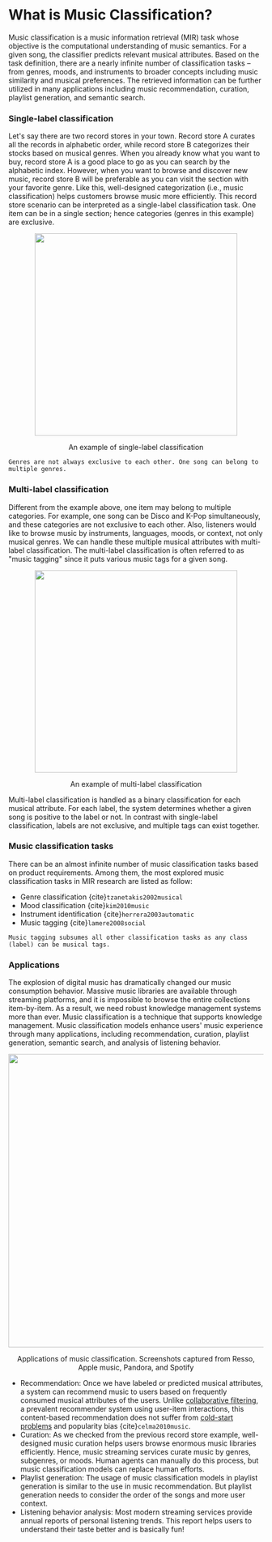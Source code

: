 # What is Music Classification?

Music classification is a music information retrieval (MIR) task whose objective is the computational understanding of music semantics. For a given song, the classifier predicts relevant musical attributes. Based on the task definition, there are a nearly infinite number of classification tasks – from genres, moods, and instruments to broader concepts including music similarity and musical preferences. The retrieved information can be further utilized in many applications including music recommendation, curation, playlist generation, and semantic search.


### Single-label classification
Let's say there are two record stores in your town. Record store A curates all the records in alphabetic order, while record store B categorizes their stocks based on musical genres. When you already know what you want to buy, record store A is a good place to go as you can search by the alphabetic index. However, when you want to browse and discover new music, record store B will be preferable as you can visit the section with your favorite genre. Like this, well-designed categorization (i.e., music classification) helps customers browse music more efficiently. This record store scenario can be interpreted as a single-label classification task. One item can be in a single section; hence categories (genres in this example) are exclusive.


<p align = "center">
<img src = "https://i.imgur.com/jkgJD4Z.png" width=400>
</p>
<p align = "center">
An example of single-label classification
</p>

```{warning}
Genres are not always exclusive to each other. One song can belong to multiple genres.
```



### Multi-label classification
Different from the example above, one item may belong to multiple categories. For example, one song can be Disco and K-Pop simultaneously, and these categories are not exclusive to each other. Also, listeners would like to browse music by instruments, languages, moods, or context, not only musical genres. We can handle these multiple musical attributes with multi-label classification. The multi-label classification is often referred to as "music tagging" since it puts various music tags for a given song. 

<p align = "center">
<img src = "https://i.imgur.com/Csgtubf.png" width=400>
</p>
<p align = "center">
An example of multi-label classification
</p>

Multi-label classification is handled as a binary classification for each musical attribute. For each label, the system determines whether a given song is positive to the label or not. In contrast with single-label classification, labels are not exclusive, and multiple tags can exist together.


### Music classification tasks
There can be an almost infinite number of music classification tasks based on product requirements. Among them, the most explored music classification tasks in MIR research are listed as follow:

- Genre classification {cite}`tzanetakis2002musical`
- Mood classification {cite}`kim2010music`
- Instrument identification {cite}`herrera2003automatic`
- Music tagging {cite}`lamere2008social`

```{note}
Music tagging subsumes all other classification tasks as any class (label) can be musical tags.
```


### Applications
The explosion of digital music has dramatically changed our music consumption behavior. Massive music libraries are available through streaming platforms, and it is impossible to browse the entire collections item-by-item. As a result, we need robust knowledge management systems more than ever. Music classification is a technique that supports knowledge management. Music classification models enhance users' music experience through many applications, including recommendation, curation, playlist generation, semantic search, and analysis of listening behavior. 
<p align = "center">
<img src = "https://i.imgur.com/TyvMfNX.png" width=580>
</p>
<p align = "center">
Applications of music classification. Screenshots captured from Resso, Apple music, Pandora, and Spotify
</p>

- Recommendation: Once we have labeled or predicted musical attributes, a system can recommend music to users based on frequently consumed musical attributes of the users. Unlike [collaborative filtering](https://en.wikipedia.org/wiki/Collaborative_filtering), a prevalent recommender system using user-item interactions, this content-based recommendation does not suffer from [cold-start problems](https://en.wikipedia.org/wiki/Cold_start_(recommender_systems)) and popularity bias {cite}`celma2010music`.
- Curation: As we checked from the previous record store example, well-designed music curation helps users browse enormous music libraries efficiently. Hence, music streaming services curate music by genres, subgenres, or moods. Human agents can manually do this process, but music classification models can replace human efforts.
- Playlist generation: The usage of music classification models in playlist generation is similar to the use in music recommendation. But playlist generation needs to consider the order of the songs and more user context.
- Listening behavior analysis: Most modern streaming services provide annual reports of personal listening trends. This report helps users to understand their taste better and is basically fun!

<!--- Curation
- Semantic search
- Content-based recommendation
- Playlist generation
- Analysis

-->
